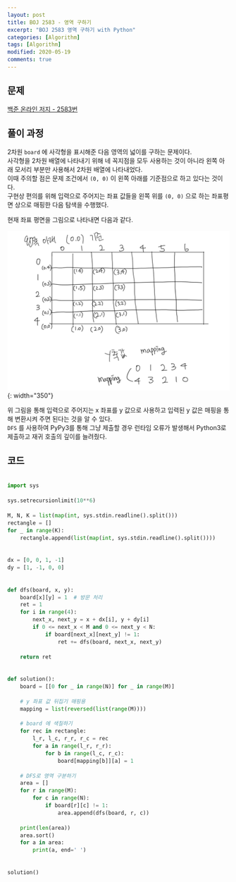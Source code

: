```yaml
---
layout: post
title: BOJ 2583 - 영역 구하기
excerpt: "BOJ 2583 영역 구하기 with Python"
categories: [Algorithm]
tags: [Algorithm]
modified: 2020-05-19
comments: true
---
```


## 문제
[백준 온라인 저지 - 2583번](https://www.acmicpc.net/problem/2583)

## 풀이 과정
2차원 `board` 에 사각형을 표시해준 다음 영역의 넓이를 구하는 문제이다. <br>
사각형을 2차원 배열에 나타내기 위해 네 꼭지점을 모두 사용하는 것이 아니라 왼쪽 아래 모서리 부분만 사용해서 2차원 배열에 나타내었다. <br>
이때 주의할 점은 문제 조건에서 `(0, 0)` 이 왼쪽 아래를 기준점으로 하고 있다는 것이다. <br>
구현상 편의를 위해 입력으로 주어지는 좌표 값들을 왼쪽 위를 `(0, 0)` 으로 하는 좌표평면 상으로 매핑한 다음 탐색을 수행했다. <br>

현재 좌표 평면을 그림으로 나타내면 다음과 같다. <br><br>
![이미지](/img/boj/boj-2583.png){: width="350"}

위 그림을 통해 입력으로 주어지는 x 좌표를 y 값으로 사용하고 입력된 y 값은 매핑을 통해 변환시켜 주면 된다는 것을 알 수 있다. <br>
`DFS` 를 사용하여 PyPy3를 통해 그냥 제출할 경우 런타임 오류가 발생해서 Python3로 제출하고 재귀 호출의 깊이를 늘려줬다. <br>

## 코드
~~~ python

import sys

sys.setrecursionlimit(10**6)

M, N, K = list(map(int, sys.stdin.readline().split()))
rectangle = []
for _ in range(K):
    rectangle.append(list(map(int, sys.stdin.readline().split())))


dx = [0, 0, 1, -1]
dy = [1, -1, 0, 0]


def dfs(board, x, y):
    board[x][y] = 1  # 방문 처리
    ret = 1
    for i in range(4):
        next_x, next_y = x + dx[i], y + dy[i]
        if 0 <= next_x < M and 0 <= next_y < N:
            if board[next_x][next_y] != 1:
                ret += dfs(board, next_x, next_y)

    return ret


def solution():
    board = [[0 for _ in range(N)] for _ in range(M)]

    # y 좌표 값 뒤집기 매핑용
    mapping = list(reversed(list(range(M))))

    # board 에 색칠하기
    for rec in rectangle:
        l_r, l_c, r_r, r_c = rec
        for a in range(l_r, r_r):
            for b in range(l_c, r_c):
                board[mapping[b]][a] = 1

    # DFS로 영역 구분하기
    area = []
    for r in range(M):
        for c in range(N):
            if board[r][c] != 1:
                area.append(dfs(board, r, c))

    print(len(area))
    area.sort()
    for a in area:
        print(a, end=' ')


solution()

~~~

